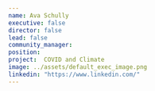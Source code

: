 ```yaml
---
name: Ava Schully
executive: false
director: false
lead: false
community_manager:   
position:  
project:  COVID and Climate
image: ../assets/default_exec_image.png
linkedin: "https://www.linkedin.com/"
---
```

